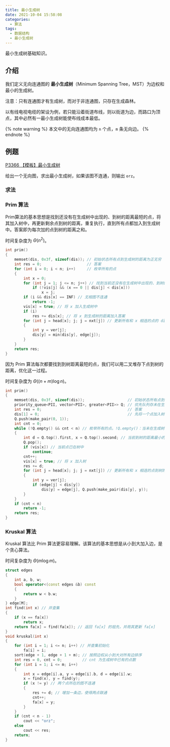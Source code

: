 ```yaml
---
title: 最小生成树
date: 2021-10-04 15:58:08
categories:
  - 算法
tags:
  - 数据结构
  - 最小生成树
---
```

最小生成树基础知识。
<!-- more -->
## 介绍

我们定义无向连通图的 **最小生成树**（Minimum Spanning Tree，MST）为边权和最小的生成树。

注意：只有连通图才有生成树，而对于非连通图，只存在生成森林。

以有线电视电缆的架设为例，若只能沿着街道布线，则以街道为边，而路口为顶点，其中必然有一最小生成树能使布线成本最低。

{% note warning %}
本文中的无向连通图均为 `n` 个点，`m` 条无向边。
{% endnote %}

## 例题

[P3366 【模板】最小生成树](https://www.luogu.com.cn/problem/P3366)

给出一个无向图，求出最小生成树，如果该图不连通，则输出 `orz`。

### 求法

### Prim 算法

Prim算法的基本思想是找到还没有在生成树中出现的、到树的距离最短的点，将其加入树中，再更新剩余点到树的距离，重复执行，直到所有点都加入到生成树中。答案即为每次加的点到树的距离之和。

时间复杂度为 $\Theta(n^2)$。

```cpp
int prim()
{
    memset(dis, 0x3f, sizeof(dis)); // 初始状态所有点到生成树的距离为正无穷
    int res = 0;                    // 答案
    for (int i = 0; i < n; i++)     // 枚举所有的点
    {
        int x = 0;
        for (int j = 1; j <= n; j++) // 找到当前还没有在生成树中出现的、到树的距离最短的点 x
            if (!vis[j] && (x == 0 || dis[j] < dis[x]))
                x = j;
        if (i && dis[x] == INF) // 无相图不连通
            return -1;
        vis[x] = true; // 将 x 加入生成树中
        if (i)
            res += dis[x]; // 将 x 到生成树的距离加入答案
        for (int j = head[x]; j; j = nxt[j]) // 更新所有和 x 相连的点的 dis 数组
        {
            int y = ver[j];
            dis[y] = min(dis[y], edge[j]);
        }
    }
    return res;
}
```

因为 Prim 算法每次都要找到到树距离最短的点，我们可以用二叉堆存下点到树的距离，优化这一过程。

时间复杂度为 $\Theta((n+m)\log n)$。

```cpp
int prim()
{
    memset(dis, 0x3f, sizeof(dis));                   // 初始状态所有点到生成树的距离为正无穷
    priority_queue<PII, vector<PII>, greater<PII>> Q; // 优先队列存未在生成树中的点到树的距离
    int res = 0;                                      // 答案
    dis[1] = 0;                                       // 先将一个点加入树中
    Q.push(make_pair(0, 1));
    int cnt = 0;
    while (!Q.empty() && cnt < n) // 枚举所有的点。!Q.empty()：当未在生成树中的点都无法到达树，无向图不连通
    {
        int d = Q.top().first, x = Q.top().second; // 当前到树的距离最小的点
        Q.pop();
        if (vis[x]) // 当前点已在树中
            continue;
        cnt++;
        vis[x] = true; // 将 x 加入树
        res += d;
        for (int j = head[x]; j; j = nxt[j]) // 更新所有和 x 相连的点到树的距离
        {
            int y = ver[j];
            if (edge[j] < dis[y])
                dis[y] = edge[j], Q.push(make_pair(dis[y], y));
        }
    }
    if (cnt < n)
        return -1;
    return res;
}
```



### Kruskal 算法

Kruskal 算法比 Prim 算法更容易理解。该算法的基本思想是从小到大加入边，是个贪心算法。

时间复杂度为 $\Theta(m \log m)$。

```cpp
struct edges
{
    int a, b, w;
    bool operator<(const edges &b) const
    {
        return w < b.w;
    }
} edge[M];
int find(int x) // 并查集
{
    if (x == fa[x])
        return x;
    return fa[x] = find(fa[x]); // 返回 fa[x] 的祖先，并用其更新 fa[x]
}
void kruskal(int x)
{
    for (int i = 1; i <= n; i++) // 并查集初始化
        fa[i] = i;
    sort(edge + 1, edge + 1 + m); // 按照边权从小到大对所有边排序
    int res = 0, cnt = 0;         // cnt 为生成树中已有的点数
    for (int i = 1; i <= m; i++)
    {
        int x = edge[i].a, y = edge[i].b, d = edge[i].w;
        x = find(x), y = find(y);
        if (x != y) // 两个点所在的图不连通
        {
            res += d; // 增加一条边，使得两点联通
            cnt++;
            fa[x] = y;
        }
    }
    if (cnt < n - 1)
        cout << "orz";
    else
        cout << res;
    return;
}
```